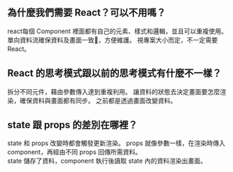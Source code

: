 ## 為什麼我們需要 React？可以不用嗎？

react每個 Component 裡面都有自己的元素、樣式和邏輯，並且可以重複使用。單向資料流確保資料及畫面一致，方便維護。
視專案大小而定，不一定需要 React。

## React 的思考模式跟以前的思考模式有什麼不一樣？

拆分不同元件，藉由參數傳入達到重複利用。
讓資料的狀態去決定畫面要怎麼渲染，確保資料與畫面都有同步。
之前都是透過畫面改變資料。

## state 跟 props 的差別在哪裡？

state 和 props 改變時都會觸發更新渲染。
props 就像參數一樣，在渲染時傳入 component，再經由不同 props 回傳所需資料。  
state 儲存了資料，component 執行後讀取 state 內的資料渲染出畫面。

